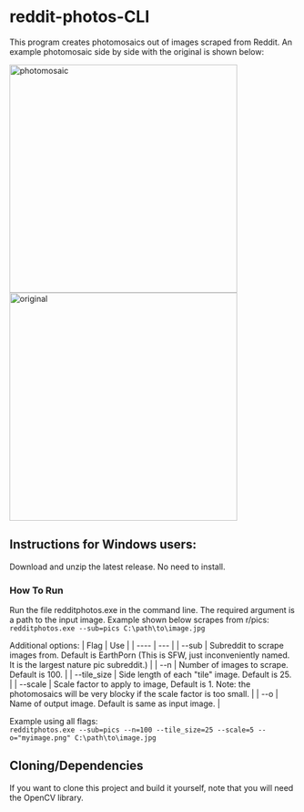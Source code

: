 # reddit-photos-CLI
This program creates photomosaics out of images scraped from Reddit. An example photomosaic side by side with the original is shown below:
<p float="left">
<img src="https://res.cloudinary.com/emrys/image/upload/v1641013582/photomosaicsGit/puyhv4pxsw881_rpqtut.jpg" alt="photomosaic" width="400"/>
<img src="https://res.cloudinary.com/emrys/image/upload/v1641013637/photomosaicsGit/puyhv4pxsw881_1_cseynz.jpg" alt="original" width="400"/>
</p>

  
## Instructions for Windows users:
Download and unzip the latest release. No need to install.
### How To Run
Run the file redditphotos.exe in the command line. The required argument is a path to the input image. Example shown below scrapes from r/pics: \
`redditphotos.exe --sub=pics C:\path\to\image.jpg `

Additional options:
| Flag | Use |
| ---- | --- |
| --sub | Subreddit to scrape images from. Default is EarthPorn (This is SFW, just inconveniently named. It is the largest nature pic subreddit.) |
| --n  | Number of images to scrape. Default is 100. |
| --tile_size | Side length of each "tile" image. Default is 25. |
| --scale | Scale factor to apply to image, Default is 1. Note: the photomosaics will be very blocky if the scale factor is too small. |
| --o | Name of output image. Default is same as input image. |

Example using all flags: \
`redditphotos.exe --sub=pics --n=100 --tile_size=25 --scale=5 --o="myimage.png" C:\path\to\image.jpg`

## Cloning/Dependencies
If you want to clone this project and build it yourself, note that you will need the OpenCV library. 
